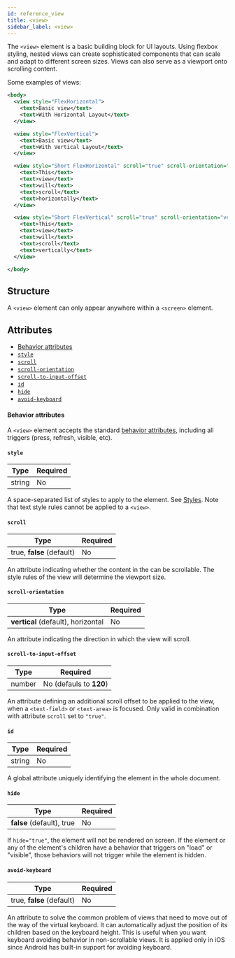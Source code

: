 ```yaml
---
id: reference_view
title: <view>
sidebar_label: <view>
---
```


The `<view>` element is a basic building block for UI layouts. Using flexbox styling, nested views can create sophisticated components that can scale and adapt to different screen sizes. Views can also serve as a viewport onto scrolling content.

Some examples of views:

```xml
<body>
  <view style="FlexHorizontal">
    <text>Basic view</text>
    <text>With Horizontal Layout</text>
  </view>

  <view style="FlexVertical">
    <text>Basic view</text>
    <text>With Vertical Layout</text>
  </view>

  <view style="Short FlexHorizontal" scroll="true" scroll-orientation="horizontal">
    <text>This</text>
    <text>view</text>
    <text>will</text>
    <text>scroll</text>
    <text>horizontally</text>
  </view>

  <view style="Short FlexVertical" scroll="true" scroll-orientation="vertical">
    <text>This</text>
    <text>view</text>
    <text>will</text>
    <text>scroll</text>
    <text>vertically</text>
  </view>

</body>
```

## Structure

A `<view>` element can only appear anywhere within a `<screen>` element.

## Attributes

- [Behavior attributes](#behavior-attributes)
- [`style`](#style)
- [`scroll`](#scroll)
- [`scroll-orientation`](#scroll-orientation)
- [`scroll-to-input-offset`](#scroll-to-input-offset)
- [`id`](#id)
- [`hide`](#hide)
- [`avoid-keyboard`](#avoid-keyboard)

#### Behavior attributes

A `<view>` element accepts the standard [behavior attributes](/docs/reference_behavior_attributes), including all triggers (press, refresh, visible, etc).

#### `style`

| Type   | Required |
| ------ | -------- |
| string | No       |

A space-separated list of styles to apply to the element. See [Styles](/docs/reference_style). Note that text style rules cannot be applied to a `<view>`.

#### `scroll`

| Type                      | Required |
| ------------------------- | -------- |
| true, **false** (default) | No       |

An attribute indicating whether the content in the can be scrollable. The style rules of the view will determine the viewport size.

#### `scroll-orientation`

| Type                               | Required |
| ---------------------------------- | -------- |
| **vertical** (default), horizontal | No       |

An attribute indicating the direction in which the view will scroll.

#### `scroll-to-input-offset`

| Type   | Required                |
| ------ | ----------------------- |
| number | No (defauls to **120**) |

An attribute defining an additional scroll offset to be applied to the view, when a `<text-field>` or `<text-area>` is focused. Only valid in combination with attribute `scroll` set to `"true"`.

#### `id`

| Type   | Required |
| ------ | -------- |
| string | No       |

A global attribute uniquely identifying the element in the whole document.

#### `hide`

| Type                      | Required |
| ------------------------- | -------- |
| **false** (default), true | No       |

If `hide="true"`, the element will not be rendered on screen. If the element or any of the element's children have a behavior that triggers on "load" or "visible", those behaviors will not trigger while the element is hidden.

#### `avoid-keyboard`

| Type                      | Required |
| ------------------------- | -------- |
| true, **false** (default) | No       |

An attribute to solve the common problem of views that need to move out of the way of the virtual keyboard. It can automatically adjust the position of its children based on the keyboard height. This is useful when you want keyboard avoiding behavior in non-scrollable views. It is applied only in iOS since
Android has built-in support for avoiding keyboard.
